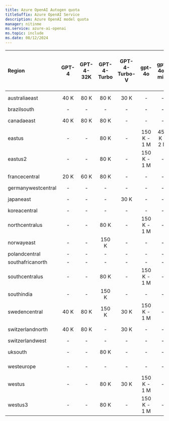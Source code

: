 ```yaml
---
title: Azure OpenAI Autogen quota
titleSuffix: Azure OpenAI Service
description: Azure OpenAI model quota
manager: nitinme
ms.service: azure-ai-openai
ms.topic: include
ms.date: 08/12/2024
---
```



| Region             | GPT-4   | GPT-4-32K   | GPT-4-Turbo   | GPT-4-Turbo-V   | gpt-4o      | gpt-4o-mini   | GPT-35-Turbo   | GPT-35-Turbo-Instruct   | gpt-4o - GlobalStandard   | gpt-4o-mini - GlobalStandard   | GPT-4o - Global-Batch   | GPT-4o-mini - Global-Batch   | GPT-4 - Global-Batch   | GPT-4-Turbo - Global-Batch   | gpt-35-turbo - Global-Batch   | Text-Embedding-Ada-002   | text-embedding-3-small   | text-embedding-3-large   | Babbage-002   | Babbage-002 - finetune   | Davinci-002   | Davinci-002 - finetune   | GPT-35-Turbo - finetune   | GPT-35-Turbo-1106 - finetune   | GPT-4 - finetune   | GPT-4o-mini - finetune   | GPT-35-Turbo-0125 - finetune   |
|:-------------------|:-------:|:-----------:|:-------------:|:---------------:|:-----------:|:-------------:|:--------------:|:-----------------------:|:-------------------------:|:------------------------------:|:-----------------------:|:----------------------------:|:----------------------:|:----------------------------:|:-----------------------------:|:------------------------:|:------------------------:|:------------------------:|:-------------:|:------------------------:|:-------------:|:------------------------:|:-------------------------:|:------------------------------:|:------------------:|:------------------------:|:-------------------------------|
| australiaeast      | 40 K    | 80 K        | 80 K          | 30 K            | -           | -             | 300 K          | -                       | 450 K - 30 M              | -                              | -                       | -                            | -                      | -                            | -                             | 350 K                    | -                        | -                        | -             | -                        | -             | -                        | -                         | -                              | -                  | -                        | -                              |
| brazilsouth        | -       | -           | -             | -               | -           | -             | -              | -                       | 450 K - 30 M              | -                              | -                       | -                            | -                      | -                            | -                             | 350 K                    | -                        | -                        | -             | -                        | -             | -                        | -                         | -                              | -                  | -                        | -                              |
| canadaeast         | 40 K    | 80 K        | 80 K          | -               | -           | -             | 300 K          | -                       | 450 K - 30 M              | -                              | -                       | -                            | -                      | -                            | -                             | 350 K                    | 350 K                    | 350 K                    | -             | -                        | -             | -                        | -                         | -                              | -                  | -                        | -                              |
| eastus             | -       | -           | 80 K          | -               | 150 K - 1 M | 450 K - 2 M   | 240 K          | 240 K                   | 450 K - 30 M              | 2 M - 50 M                     | 50 M - 5 B              | 50 M - 5 B                   | 5 M - 150 M            | 40 M - 300 M                 | 100 M - 10 B                  | 240 K                    | 350 K                    | 350 K                    | -             | -                        | -             | -                        | -                         | -                              | -                  | -                        | -                              |
| eastus2            | -       | -           | 80 K          | -               | 150 K - 1 M | -             | 300 K          | -                       | 450 K - 30 M              | -                              | -                       | -                            | -                      | -                            | -                             | 350 K                    | 350 K                    | 350 K                    | -             | -                        | -             | -                        | 250 K                     | 250 K                          | -                  | -                        | 250 K                          |
| francecentral      | 20 K    | 60 K        | 80 K          | -               | -           | -             | 240 K          | -                       | 450 K - 30 M              | -                              | -                       | -                            | -                      | -                            | -                             | 240 K                    | -                        | 350 K                    | -             | -                        | -             | -                        | -                         | -                              | -                  | -                        | -                              |
| germanywestcentral | -       | -           | -             | -               | -           | -             | -              | -                       | 450 K - 30 M              | -                              | -                       | -                            | -                      | -                            | -                             | -                        | -                        | -                        | -             | -                        | -             | -                        | -                         | -                              | -                  | -                        | -                              |
| japaneast          | -       | -           | -             | 30 K            | -           | -             | 300 K          | -                       | 450 K - 30 M              | -                              | -                       | -                            | -                      | -                            | -                             | 350 K                    | -                        | 350 K                    | -             | -                        | -             | -                        | -                         | -                              | -                  | -                        | -                              |
| koreacentral       | -       | -           | -             | -               | -           | -             | -              | -                       | 450 K - 30 M              | -                              | -                       | -                            | -                      | -                            | -                             | -                        | -                        | -                        | -             | -                        | -             | -                        | -                         | -                              | -                  | -                        | -                              |
| northcentralus     | -       | -           | 80 K          | -               | 150 K - 1 M | -             | 300 K          | -                       | 450 K - 30 M              | -                              | -                       | -                            | -                      | -                            | -                             | 350 K                    | -                        | -                        | 240 K         | 250 K                    | 240 K         | 250 K                    | 250 K                     | 250 K                          | 100 K              | 100 K                    | 250 K                          |
| norwayeast         | -       | -           | 150 K         | -               | -           | -             | -              | -                       | 450 K - 30 M              | -                              | -                       | -                            | -                      | -                            | -                             | 350 K                    | -                        | -                        | -             | -                        | -             | -                        | -                         | -                              | -                  | -                        | -                              |
| polandcentral      | -       | -           | -             | -               | -           | -             | -              | -                       | 450 K - 30 M              | -                              | -                       | -                            | -                      | -                            | -                             | -                        | -                        | -                        | -             | -                        | -             | -                        | -                         | -                              | -                  | -                        | -                              |
| southafricanorth   | -       | -           | -             | -               | -           | -             | -              | -                       | 450 K - 30 M              | -                              | -                       | -                            | -                      | -                            | -                             | 350 K                    | -                        | -                        | -             | -                        | -             | -                        | -                         | -                              | -                  | -                        | -                              |
| southcentralus     | -       | -           | 80 K          | -               | 150 K - 1 M | -             | 240 K          | -                       | 450 K - 30 M              | -                              | -                       | -                            | -                      | -                            | -                             | 240 K                    | -                        | -                        | -             | -                        | -             | -                        | -                         | -                              | -                  | -                        | -                              |
| southindia         | -       | -           | 150 K         | -               | -           | -             | 300 K          | -                       | 450 K - 30 M              | -                              | -                       | -                            | -                      | -                            | -                             | 350 K                    | -                        | 350 K                    | -             | -                        | -             | -                        | -                         | -                              | -                  | -                        | -                              |
| swedencentral      | 40 K    | 80 K        | 150 K         | 30 K            | 150 K - 1 M | -             | 300 K          | 240 K                   | 450 K - 30 M              | -                              | 50 M - 5 B              | 50 M - 5 B                   | 5 M - 150 M            | 40 M - 300 M                 | 100 M - 10 B                  | 350 K                    | -                        | 350 K                    | 240 K         | 250 K                    | 240 K         | 250 K                    | 250 K                     | 250 K                          | 100 K              | 100 K                    | 250 K                          |
| switzerlandnorth   | 40 K    | 80 K        | -             | 30 K            | -           | -             | 300 K          | -                       | 450 K - 30 M              | -                              | -                       | -                            | -                      | -                            | -                             | 350 K                    | -                        | -                        | -             | -                        | -             | -                        | -                         | -                              | -                  | -                        | -                              |
| switzerlandwest    | -       | -           | -             | -               | -           | -             | -              | -                       | -                         | -                              | -                       | -                            | -                      | -                            | -                             | -                        | -                        | -                        | -             | 250 K                    | -             | 250 K                    | 250 K                     | 250 K                          | -                  | -                        | 250 K                          |
| uksouth            | -       | -           | 80 K          | -               | -           | -             | 240 K          | -                       | 450 K - 30 M              | -                              | -                       | -                            | -                      | -                            | -                             | 350 K                    | -                        | 350 K                    | -             | -                        | -             | -                        | -                         | -                              | -                  | -                        | -                              |
| westeurope         | -       | -           | -             | -               | -           | -             | 240 K          | -                       | 450 K - 30 M              | -                              | -                       | -                            | -                      | -                            | -                             | 240 K                    | -                        | -                        | -             | -                        | -             | -                        | -                         | -                              | -                  | -                        | -                              |
| westus             | -       | -           | 80 K          | 30 K            | 150 K - 1 M | -             | 300 K          | -                       | 450 K - 30 M              | -                              | 50 M - 5 B              | 50 M - 5 B                   | 5 M - 150 M            | 40 M - 300 M                 | 100 M - 10 B                  | 350 K                    | -                        | -                        | -             | -                        | -             | -                        | -                         | -                              | -                  | -                        | -                              |
| westus3            | -       | -           | 80 K          | -               | 150 K - 1 M | -             | -              | -                       | 450 K - 30 M              | -                              | -                       | -                            | -                      | -                            | -                             | 350 K                    | -                        | 350 K                    | -             | -                        | -             | -                        | -                         | -                              | -                  | -                        | -                              |